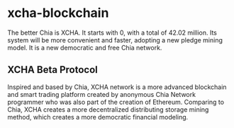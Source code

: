 # xcha-blockchain
The better Chia is XCHA. It starts with 0, with a total of 42.02 million. Its system will be more convenient and faster, adopting a new pledge mining model. It is a new democratic and free Chia network.

XCHA Beta Protocol
---
Inspired and based by Chia, XCHA network is a more advanced blockchain and smart trading platform created by anonymous Chia Network programmer who was also part of the creation of Ethereum. Comparing to Chia, XCHA creates a more decentralized distributing storage mining method, which creates a more democratic financial modeling. 



